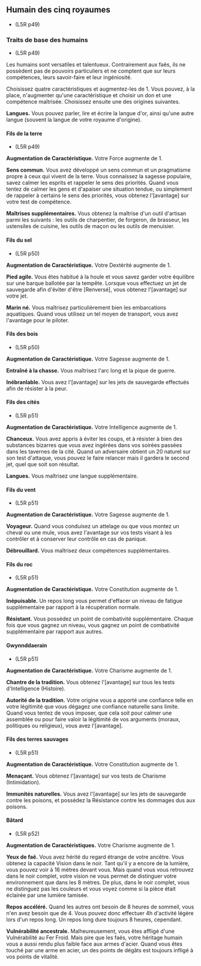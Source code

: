
[][Items]

## Humain des cinq royaumes

- <Source>(L5R p49)</Source>

[][Generic]

### Traits de base des humains

- <Source>(L5R p49)</Source>

Les humains sont versatiles et talentueux. Contrairement aux faës, ils ne possèdent pas de pouvoirs particuliers et ne comptent que sur leurs compétences, leurs savoir-faire et leur ingéniosité.

Choisissez quatre caractéristiques et augmentez-les de 1. Vous pouvez, à la place, n'augmenter qu'une caractéristique et choisir un don et une compétence maîtrisée. Choisissez ensuite une des origines suivantes.

**Langues.** Vous pouvez parler, lire et écrire la langue d'or, ainsi qu'une autre langue (souvent la langue de votre royaume d'origine).

[][Generic]

#### Fils de la terre

- <Source>(L5R p49)</Source>

**Augmentation de Caractéristique.** Votre Force augmente de 1.

**Sens commun.** Vous avez développé un sens commun et un pragmatisme propre à ceux qui vivent de la terre. Vous connaissez la sagesse populaire, savez calmer les esprits et rappeler le sens des priorités. Quand vous tentez de calmer les gens et d'apaiser une situation tendue, ou simplement de rappeler à certains le sens des priorités, vous obtenez l'[avantage] sur votre test de compétence.

**Maîtrises supplémentaires.** Vous obtenez la maîtrise d'un outil d'artisan parmi les suivants : les outils de charpentier, de forgeron, de brasseur, les ustensiles de cuisine, les outils de maçon ou les outils de menuisier.

[][Generic]

#### Fils du sel

- <Source>(L5R p50)</Source>

**Augmentation de Caractéristique.** Votre Dextérité augmente de 1.

**Pied agile.** Vous êtes habitué à la houle et vous savez garder votre équilibre sur une barque ballotée par la tempête. Lorsque vous effectuez un jet de sauvegarde afin d'éviter d'être [Renversé], vous obtenez l'[avantage] sur votre jet.

**Marin né.** Vous maîtrisez particulièrement bien les embarcations aquatiques. Quand vous utilisez un tel moyen de transport, vous avez l'avantage pour le piloter.

[][Generic]

#### Fils des bois

- <Source>(L5R p50)</Source>

**Augmentation de Caractéristique.** Votre Sagesse augmente de 1.

**Entraîné à la chasse.** Vous maîtrisez l'arc long et la pique de guerre.

**Inébranlable.** Vous avez l'[avantage] sur les jets de sauvegarde effectués afin de résister à la peur.

[][Generic]

#### Fils des cités

- <Source>(L5R p51)</Source>

**Augmentation de Caractéristique.** Votre Intelligence augmente de 1.

**Chanceux.** Vous avez appris à éviter les coups, et à résister à bien des substances bizarres que vous avez ingérées dans vos soirées passées dans les tavernes de la cité. Quand un adversaire obtient un 20 naturel sur son test d'attaque, vous pouvez le faire relancer mais il gardera le second jet, quel que soit son résultat.

**Langues.** Vous maîtrisez une langue supplémentaire.

[][Generic]

#### Fils du vent

- <Source>(L5R p51)</Source>

**Augmentation de Caractéristique.** Votre Sagesse augmente de 1.

**Voyageur.** Quand vous conduisez un attelage ou que vous montez un cheval ou une mule, vous avez l'avantage sur vos tests visant à les contrôler et à conserver leur contrôle en cas de panique.

**Débrouillard.** Vous maîtrisez deux compétences supplémentaires.

[][Generic]

#### Fils du roc

- <Source>(L5R p51)</Source>

**Augmentation de Caractéristique.** Votre Constitution augmente de 1.

**Inépuisable.** Un repos long vous permet d'effacer un niveau de fatigue supplémentaire par rapport à la récupération normale.

**Résistant.** Vous possédez un point de combativité supplémentaire. Chaque fois que vous gagnez un niveau, vous gagnez un point de combativité supplémentaire par rapport aux autres.

[][Generic]

#### Gwynnddaerain

- <Source>(L5R p51)</Source>

**Augmentation de Caractéristique.** Votre Charisme augmente de 1.

**Chantre de la tradition.** Vous obtenez l'[avantage] sur tous les tests d'Intelligence (Histoire).

**Autorité de la tradition.** Votre origine vous a apporté une confiance telle en votre légitimité que vous dégagez une confiance naturelle sans limite. Quand vous tentez de vous imposer, que cela soit pour calmer une assemblée ou pour faire valoir la légitimité de vos arguments (moraux, politiques ou religieux), vous avez l'[avantage].

[][Generic]

#### Fils des terres sauvages

- <Source>(L5R p51)</Source>

**Augmentation de Caractéristique.** Votre Constitution augmente de 1.

**Menaçant.** Vous obtenez l'[avantage] sur vos tests de Charisme (Intimidation).

**Immunités naturelles.** Vous avez l'[avantage] sur les jets de sauvegarde contre les poisons, et possédez la Résistance contre les dommages dus aux poisons.

[][Generic]

#### Bâtard

- <Source>(L5R p52)</Source>

**Augmentation de Caractéristiques.** Votre Charisme augmente de 1.

**Yeux de faë.** Vous avez hérité du regard étrange de votre ancêtre. Vous obtenez la capacité Vision dans le noir. Tant qu'il y a encore de la lumière, vous pouvez voir à 16 mètres devant vous. Mais quand vous vous retrouvez dans le noir complet, votre vision ne vous permet de distinguer votre environnement que dans les 8 mètres. De plus, dans le noir complet, vous ne distinguez pas les couleurs et vous voyez comme si la pièce était éclairée par une lumière tamisée.

**Repos accéléré.** Quand les autres ont besoin de 8 heures de sommeil, vous n'en avez besoin que de 4. Vous pouvez donc effectuer 4h d'activité légère lors d'un repos long. Un repos long dure toujours 8 heures, cependant.

**Vulnérabilité ancestrale.** Malheureusement, vous êtes affligé d'une Vulnérabilité au Fer Froid. Mais pire que les faës, votre héritage humain vous a aussi rendu plus faible face aux armes d'acier. Quand vous êtes touché par une arme en acier, un des points de dégâts est toujours infligé à vos points de vitalité.

[Items]: #
[Generic]: #
